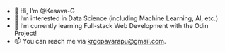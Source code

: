 - 👋 Hi, I’m @Kesava-G
- 👀 I’m interested in Data Science (including Machine Learning, AI, etc.)
- 🌱 I’m currently learning Full-stack Web Development with the Odin Project!
- 📫 You can reach me via krgopavarapu@gmail.com.

<!---
Kesava-G/Kesava-G is a ✨ special ✨ repository because its `README.md` (this file) appears on your GitHub profile.
You can click the Preview link to take a look at your changes.
--->
